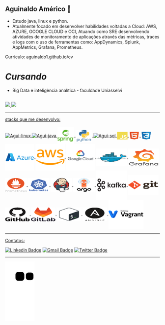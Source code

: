 ## **Aguinaldo Américo** 👋


- Estudo java, linux e python.
- Atualmente focado em desenvolver habilidades voltadas a Cloud: AWS, AZURE, GOOGLE CLOUD e OCI, 
Atuando como SRE desenvolvendo atividades de monitoramento de aplicações através das métricas, traces e logs com o uso de ferramentas como: AppDynamics, Splunk, AppMetrics, Grafana, Prometheus.


Curriculo: aguinaldo1.github.io/cv

# *Cursando*
- Big Data e inteligência analítica  - faculdade Uniasselvi



##

<div>
  <a href="https://github.com/aguinaldo1">
  <img height="180em" src="https://github-readme-stats.vercel.app/api?username=aguinaldo1&show_icons=true&theme=gruvbox&include_all_commits=true&count_private=true"/>
  <img height="180em" src="https://github-readme-stats.vercel.app/api/top-langs/?username=aguinaldo1&layout=compact&langs_count=7&theme=gruvbox"/>
</div>
  <hr>
  stacks que me desenvolvo:
  <div style="display: inline_block"><br>
 
  <img align="center" alt="Agui-linux" height="35" width="45" src="https://cdn.jsdelivr.net/gh/devicons/devicon/icons/linux/linux-original.svg">
  <img align="center" alt="Agui-java" height="55" width="55" src="https://cdn.jsdelivr.net/gh/devicons/devicon/icons/java/java-original-wordmark.svg">
  <img align="center" alt="Agui-spring" height="55" width="55" src="https://raw.githubusercontent.com/devicons/devicon/master/icons/spring/spring-original-wordmark.svg">
  <img align="center" alt="Agui-python" height="40" width="55" src="https://raw.githubusercontent.com/devicons/devicon/master/icons/python/python-original-wordmark.svg">
  <img align="center" alt="Agui-sql" height="30" width="35" src="https://user-images.githubusercontent.com/49000442/139517363-a561d54c-7993-4b8d-8a1d-742374258cab.png">
  <img align="center" alt="Agui-Js" height="25" width="35" src="https://raw.githubusercontent.com/devicons/devicon/master/icons/javascript/javascript-plain.svg"> 
  <img align="center" alt="Agui-HTML" height="25" width="35" src="https://raw.githubusercontent.com/devicons/devicon/master/icons/html5/html5-original.svg">
  <img align="center" alt="Agui-CSS" height="25" width="35" src="https://raw.githubusercontent.com/devicons/devicon/master/icons/css3/css3-original.svg">  
  <img align="center" alt="Agui-azure" height="85" width="95" src="https://raw.githubusercontent.com/devicons/devicon/master/icons/azure/azure-original-wordmark.svg">
  <img align="center" alt="Agui-aws" height="85" width="95" src="https://raw.githubusercontent.com/devicons/devicon/master/icons/amazonwebservices/amazonwebservices-plain-wordmark.svg">
  <img align="center" alt="Agui-gcp" height="85" width="95" src="https://raw.githubusercontent.com/devicons/devicon/master/icons/googlecloud/googlecloud-original-wordmark.svg">
  <img align="center" alt="Agui-docker" height="55" width="100" src="https://raw.githubusercontent.com/devicons/devicon/master/icons/docker/docker-original.svg">
  <img align="center" alt="Agui-grafana" height="55" width="100" src="https://raw.githubusercontent.com/devicons/devicon/master/icons/grafana/grafana-original-wordmark.svg">
  <img align="center" alt="Agui-prometheus" height="45" width="70" src="https://raw.githubusercontent.com/devicons/devicon/master/icons/prometheus/prometheus-original-wordmark.svg">
  <img align="center" alt="Agui-kubernetes" height="45" width="70" src="https://raw.githubusercontent.com/devicons/devicon/master/icons/kubernetes/kubernetes-plain-wordmark.svg">  
  <img align="center" alt="Agui-jenkins" height="45" width="70" src="https://raw.githubusercontent.com/devicons/devicon/master/icons/jenkins/jenkins-original.svg">
  <img align="center" alt="Agui-argocd" height="45" width="70" src="https://raw.githubusercontent.com/devicons/devicon/master/icons/argocd/argocd-original-wordmark.svg">
  <img align="center" alt="Agui-kafka" height="95" width="100" src="https://raw.githubusercontent.com/devicons/devicon/master/icons/apachekafka/apachekafka-original-wordmark.svg">
  <img align="center" alt="Agui-git" height="65" width="100" src="https://raw.githubusercontent.com/devicons/devicon/master/icons/git/git-original-wordmark.svg">
  <img align="center" alt="Agui-github" height="45" width="80" src="https://raw.githubusercontent.com/devicons/devicon/master/icons/github/github-original-wordmark.svg">
  <img align="center" alt="Agui-gitlab" height="45" width="80" src="https://raw.githubusercontent.com/devicons/devicon/master/icons/gitlab/gitlab-original-wordmark.svg">
  <img align="center" alt="Agui-bash" height="45" width="80" src="https://raw.githubusercontent.com/devicons/devicon/master/icons/bash/bash-original.svg">
  <img align="center" alt="Agui-ansible" height="45" width="80" src="https://raw.githubusercontent.com/devicons/devicon/master/icons/ansible/ansible-original-wordmark.svg">
  <img align="center" alt="Agui-vagrant" height="95" width="115" src="https://raw.githubusercontent.com/devicons/devicon/master/icons/vagrant/vagrant-original-wordmark.svg">
     
    
    
    
</div>
 <hr>  
   Contatos:
<div>
  
[![Linkedin Badge](https://img.shields.io/badge/-Aguinaldo-blue?style=flat-square&logo=Linkedin&logoColor=white&link=https://www.linkedin.com/in/aguinaldo-americo)](https://www.linkedin.com/in/aguinaldo-americo)
[![Gmail Badge](https://img.shields.io/badge/-aguinaldoamerico2@gmail.com-c14438?style=flat-square&logo=Gmail&logoColor=white&link=mailto:aguinaldoamerico2@gmail.com)](mailto:aguinaldoamerico2@gmail.com)
[![Twitter Badge](https://img.shields.io/badge/-@aguinaldoamerico-6633cc?style=flat-square&labelColor=6633cc&logo=twitter&logoColor=white&link=https://twitter.com/https://twitter.com/aguinaldo112)](https://twitter.com/https://twitter.com/aguinaldo112)


<hr>

  
   
   
 
  ![Snake animation](https://github.com/aguinaldo1/aguinaldo1/blob/output/github-contribution-grid-snake.svg)
 
    
  </div>


  
<!--
- 🌱 I’m currently learning ...
- 👯 I’m looking to collaborate on ...
- 🤔 I’m looking for help with ...
- 💬 Ask me about ...

- 😄 Pronouns: ...
- ⚡ Fun fact: ...
-->
